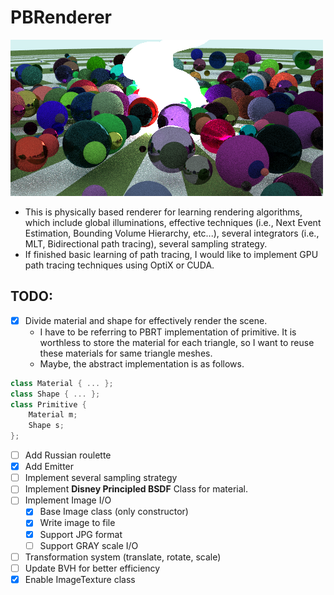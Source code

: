 # PBRenderer

![current_thumbnail](result/result.png)

- This is physically based renderer for learning rendering algorithms, which include global illuminations, effective techniques (i.e., Next Event Estimation, Bounding Volume Hierarchy, etc...), several integrators (i.e., MLT, Bidirectional path tracing), several sampling strategy.
- If finished basic learning of path tracing, I would like to implement GPU path tracing techniques using OptiX or CUDA.

## TODO:
- [x] Divide material and shape for effectively render the scene.
  - I have to be referring to PBRT implementation of primitive. It is worthless to store the material for each triangle, so I want to reuse these materials for same triangle meshes. 
  - Maybe, the abstract implementation is as follows.
```c++
class Material { ... };
class Shape { ... };
class Primitive {
    Material m; 
    Shape s;
};
```

- [ ] Add Russian roulette 
- [x] Add Emitter 
- [ ] Implement several sampling strategy
- [ ] Implement **Disney Principled BSDF** Class for material.
- [ ] Implement Image I/O 
  - [x] Base Image class (only constructor)
  - [x] Write image to file
  - [x] Support JPG format
  - [ ] Support GRAY scale I/O
- [ ] Transformation system (translate, rotate, scale)
- [ ] Update BVH for better efficiency
- [x] Enable ImageTexture class